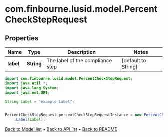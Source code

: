 # com.finbourne.lusid.model.PercentCheckStepRequest

## Properties

Name | Type | Description | Notes
------------ | ------------- | ------------- | -------------
**label** | **String** | The label of the compliance step | [default to String]

```java
import com.finbourne.lusid.model.PercentCheckStepRequest;
import java.util.*;
import java.lang.System;
import java.net.URI;

String Label = "example Label";


PercentCheckStepRequest percentCheckStepRequestInstance = new PercentCheckStepRequest()
    .Label(Label);
```


[Back to Model list](../README.md#documentation-for-models) &#8226; [Back to API list](../README.md#documentation-for-api-endpoints) &#8226; [Back to README](../README.md)
